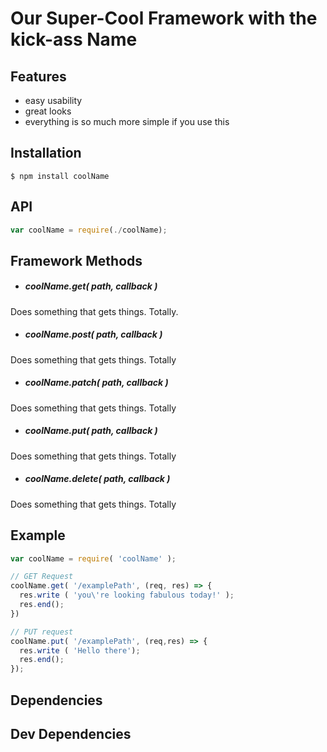 # Our Super-Cool Framework with the kick-ass Name

## Features

- easy usability
- great looks
- everything is so much more simple if you use this

## Installation
```
$ npm install coolName
```

## API
```javascript
var coolName = require(./coolName);
```
## Framework Methods

- ##### coolName.get( path, callback )
Does something that gets things. Totally.
- ##### coolName.post( path, callback )
Does something that gets things. Totally
- ##### coolName.patch( path, callback )
Does something that gets things. Totally
- ##### coolName.put( path, callback )
Does something that gets things. Totally
- ##### coolName.delete( path, callback )
Does something that gets things. Totally

## Example
```javascript
var coolName = require( 'coolName' );

// GET Request
coolName.get( '/examplePath', (req, res) => {
  res.write ( 'you\'re looking fabulous today!' );
  res.end();
})

// PUT request
coolName.put( '/examplePath', (req,res) => {
  res.write ( 'Hello there');
  res.end();
});
```

## Dependencies

## Dev Dependencies
